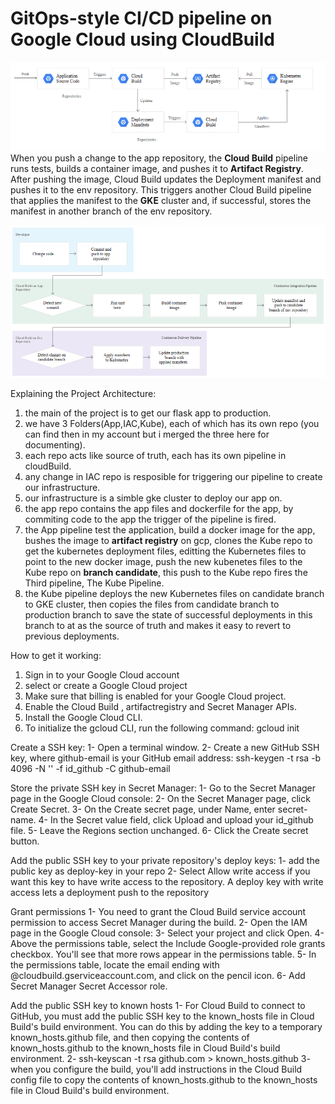 # GitOps-style CI/CD pipeline on Google Cloud using CloudBuild

![SArchitecture](/Images/git-flow.PNG)
When you push a change to the app repository, the **Cloud Build** pipeline runs tests, builds a container image, and pushes it to **Artifact Registry**. After pushing the image, Cloud Build updates the Deployment manifest and pushes it to the env repository. This triggers another Cloud Build pipeline that applies the manifest to the **GKE** cluster and, if successful, stores the manifest in another branch of the env repository.

![CArchitecture](/Images/gitflow.PNG)


Explaining the Project Architecture:
1. the main of the project is to get our flask app to production.
2. we have 3 Folders(App,IAC,Kube), each of which has its own repo (you can find then in my account but i merged the three here for documenting).
3. each repo acts like source of truth, each has its own pipeline in cloudBuild.
4. any change in IAC repo is resposible for triggering our pipeline to create our infrastructure.
5. our infrastructure is a simble gke cluster to deploy our app on.
6. the app repo contains the app files and dockerfile for the app, by commiting code to the app the trigger of the pipeline is fired.
7. the App pipeline test the application, build a docker image for the app, bushes the image to **artifact registry** on gcp, clones the Kube repo to get the kubernetes deployment files, editting the Kubernetes files to point to the new docker image, push the new kubenetes files to the Kube repo on **branch candidate**, this push to the Kube repo fires the Third pipeline, The Kube Pipeline.
8. the Kube pipeline deploys the new Kubernetes files on candidate branch to GKE cluster, then copies the files from candidate branch to production branch to save the state of successful deployments in this branch to at as the source of truth and makes it easy to revert to previous deployments.


How to get it working:
1. Sign in to your Google Cloud account
2. select or create a Google Cloud project
3. Make sure that billing is enabled for your Google Cloud project.
4. Enable the Cloud Build , artifactregistry and Secret Manager APIs.
5. Install the Google Cloud CLI.
6. To initialize the gcloud CLI, run the following command: gcloud init

Create a SSH key:
1- Open a terminal window.
2- Create a new GitHub SSH key, where github-email is your GitHub email address:
ssh-keygen -t rsa -b 4096 -N '' -f id_github -C github-email

Store the private SSH key in Secret Manager:
1- Go to the Secret Manager page in the Google Cloud console:
2- On the Secret Manager page, click Create Secret.
3- On the Create secret page, under Name, enter secret-name.
4- In the Secret value field, click Upload and upload your id_github file.
5- Leave the Regions section unchanged.
6- Click the Create secret button.

Add the public SSH key to your private repository's deploy keys:
1- add the public key as deploy-key in your repo
2- Select Allow write access if you want this key to have write access to the repository. A deploy key with write access lets a deployment push to the repository

Grant permissions
1- You need to grant the Cloud Build service account permission to access Secret Manager during the build.
2- Open the IAM page in the Google Cloud console:
3- Select your project and click Open.
4- Above the permissions table, select the Include Google-provided role grants checkbox.
You'll see that more rows appear in the permissions table.
5- In the permissions table, locate the email ending with @cloudbuild.gserviceaccount.com, and click on the pencil icon.
6- Add Secret Manager Secret Accessor role.

Add the public SSH key to known hosts
1- For Cloud Build to connect to GitHub, you must add the public SSH key to the known_hosts file in Cloud Build's build environment. You can do this by adding the key to a temporary known_hosts.github file, and then copying the contents of known_hosts.github to the known_hosts file in Cloud Build's build environment.
2- ssh-keyscan -t rsa github.com > known_hosts.github
3- when you configure the build, you'll add instructions in the Cloud Build config file to copy the contents of known_hosts.github to the known_hosts file in Cloud Build's build environment.
